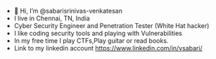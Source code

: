 - 👋 Hi, I’m @sabarisrinivas-venkatesan
- I live in Chennai, TN, India
- Cyber Security Engineer and Penetration Tester (White Hat hacker)
- I like coding security tools and playing with Vulnerabilities
- In my free time I play CTFs,Play guitar or read  books.
- Link to my linkedin account https://www.linkedin.com/in/vsabari/


  
<!---
sabarisrinivas-venkatesan/sabarisrinivas-venkatesan is a ✨ special ✨ repository because its `README.md` (this file) appears on your GitHub profile.
You can click the Preview link to take a look at your changes.
--->
